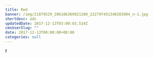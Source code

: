 ```yaml
---
title: Red
banner: /img/21879529_206186369921200_222797451340283904_n-1.jpg
shortdesc: ads
updatedDate: 2017-12-13T03:00:03.514Z
cmsUserSlug: ""
date: 2017-12-13T00:00:00+08:00
categories: null
---
```


f